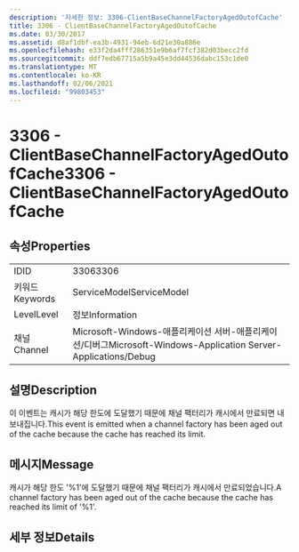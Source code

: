 ```yaml
---
description: '자세한 정보: 3306-ClientBaseChannelFactoryAgedOutofCache'
title: 3306 - ClientBaseChannelFactoryAgedOutofCache
ms.date: 03/30/2017
ms.assetid: d8af1dbf-ea3b-4931-94eb-6d21e30a886e
ms.openlocfilehash: e33f2da4fff286351e9b6af7fcf382d03becc2fd
ms.sourcegitcommit: ddf7edb67715a5b9a45e3dd44536dabc153c1de0
ms.translationtype: MT
ms.contentlocale: ko-KR
ms.lasthandoff: 02/06/2021
ms.locfileid: "99803453"
---
```

# <a name="3306---clientbasechannelfactoryagedoutofcache"></a><span data-ttu-id="bb410-103">3306 - ClientBaseChannelFactoryAgedOutofCache</span><span class="sxs-lookup"><span data-stu-id="bb410-103">3306 - ClientBaseChannelFactoryAgedOutofCache</span></span>

## <a name="properties"></a><span data-ttu-id="bb410-104">속성</span><span class="sxs-lookup"><span data-stu-id="bb410-104">Properties</span></span>  
  
|||  
|-|-|  
|<span data-ttu-id="bb410-105">ID</span><span class="sxs-lookup"><span data-stu-id="bb410-105">ID</span></span>|<span data-ttu-id="bb410-106">3306</span><span class="sxs-lookup"><span data-stu-id="bb410-106">3306</span></span>|  
|<span data-ttu-id="bb410-107">키워드</span><span class="sxs-lookup"><span data-stu-id="bb410-107">Keywords</span></span>|<span data-ttu-id="bb410-108">ServiceModel</span><span class="sxs-lookup"><span data-stu-id="bb410-108">ServiceModel</span></span>|  
|<span data-ttu-id="bb410-109">Level</span><span class="sxs-lookup"><span data-stu-id="bb410-109">Level</span></span>|<span data-ttu-id="bb410-110">정보</span><span class="sxs-lookup"><span data-stu-id="bb410-110">Information</span></span>|  
|<span data-ttu-id="bb410-111">채널</span><span class="sxs-lookup"><span data-stu-id="bb410-111">Channel</span></span>|<span data-ttu-id="bb410-112">Microsoft-Windows-애플리케이션 서버-애플리케이션/디버그</span><span class="sxs-lookup"><span data-stu-id="bb410-112">Microsoft-Windows-Application Server-Applications/Debug</span></span>|  
  
## <a name="description"></a><span data-ttu-id="bb410-113">설명</span><span class="sxs-lookup"><span data-stu-id="bb410-113">Description</span></span>  

 <span data-ttu-id="bb410-114">이 이벤트는 캐시가 해당 한도에 도달했기 때문에 채널 팩터리가 캐시에서 만료되면 내보내집니다.</span><span class="sxs-lookup"><span data-stu-id="bb410-114">This event is emitted when a channel factory has been aged out of the cache because the cache has reached its limit.</span></span>  
  
## <a name="message"></a><span data-ttu-id="bb410-115">메시지</span><span class="sxs-lookup"><span data-stu-id="bb410-115">Message</span></span>  

 <span data-ttu-id="bb410-116">캐시가 해당 한도 '%1'에 도달했기 때문에 채널 팩터리가 캐시에서 만료되었습니다.</span><span class="sxs-lookup"><span data-stu-id="bb410-116">A channel factory has been aged out of the cache because the cache has reached its limit of '%1'.</span></span>  
  
## <a name="details"></a><span data-ttu-id="bb410-117">세부 정보</span><span class="sxs-lookup"><span data-stu-id="bb410-117">Details</span></span>
